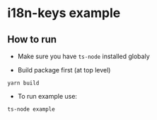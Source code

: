 # i18n-keys example

## How to run

- Make sure you have `ts-node` installed globaly

- Build package first (at top level)

```
yarn build
```

- To run example use:

```
ts-node example
```
